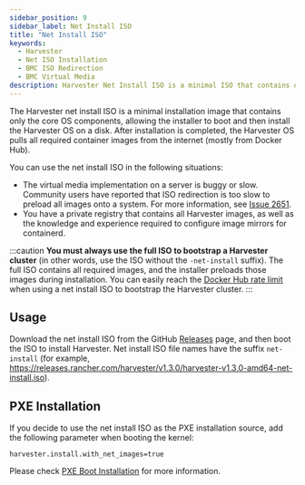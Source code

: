 ```yaml
---
sidebar_position: 9
sidebar_label: Net Install ISO
title: "Net Install ISO"
keywords:
  - Harvester
  - Net ISO Installation
  - BMC ISO Redirection
  - BMC Virtual Media
description: Harvester Net Install ISO is a minimal ISO that contains only the OS binaries. It's useful for some situations.
---
```



<head>
  <link rel="canonical" href="https://docs.harvesterhci.io/v1.3/install/net-install"/>
</head>

The Harvester net install ISO is a minimal installation image that contains only the core OS components, allowing the installer to boot and then install the Harvester OS on a disk. After installation is completed, the Harvester OS pulls all required container images from the internet (mostly from Docker Hub).

You can use the net install ISO in the following situations:
- The virtual media implementation on a server is buggy or slow. Community users have reported that ISO redirection is too slow to preload all images onto a system. For more information, see [Issue 2651](https://github.com/harvester/harvester/issues/2651).
- You have a private registry that contains all Harvester images, as well as the knowledge and experience required to configure image mirrors for containerd.

:::caution
**You must always use the full ISO to bootstrap a Harvester cluster** (in other words, use the ISO without the `-net-install` suffix). The full ISO contains all required images, and the installer preloads those images during installation. You can easily reach the [Docker Hub rate limit](https://docs.docker.com/docker-hub/download-rate-limit/) when using a net install ISO to bootstrap the Harvester cluster.
:::


## Usage

Download the net install ISO from the GitHub [Releases](https://github.com/harvester/harvester/releases) page, and then boot the ISO to install Harvester. Net install ISO file names have the suffix `net-install` (for example, https://releases.rancher.com/harvester/v1.3.0/harvester-v1.3.0-amd64-net-install.iso).

## PXE Installation

If you decide to use the net install ISO as the PXE installation source, add the following parameter when booting the kernel:

```
harvester.install.with_net_images=true
```

Please check [PXE Boot Installation](./pxe-boot-install.md) for more information.
